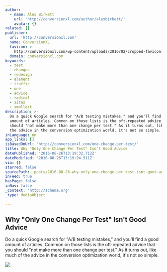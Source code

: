 ```yaml
---
author:
  - name: Alex Birkett
    url: 'http://conversionxl.com/author/alexbirkett/'
    avatar: {}
related: []
publisher:
  url: 'http://conversionxl.com'
  name: ConversionXL
  favicon: >-
    http://conversionxl.com/wp-content/uploads/2016/02/cropped-favicon-192x192.png
  domain: conversionxl.com
keywords:
  - test
  - changes
  - redesign
  - element
  - traffic
  - one
  - advice
  - radical
  - sites
  - smallest
description: >-
  Do a quick Google search for "A/B testing mistakes," and you'll find a good
  amount of articles. Common on those lists is the oft-repeated advice that you
  should "not make more than one change per test." As it turns out, like much of
  the advice in the conversion optimization world, it's not so simple.
inLanguage: en
app_links: []
isBasedOnUrl: 'http://conversionxl.com/one-change-per-test/'
title: Why "Only One Change Per Test" Isn't Good Advice
datePublished: '2016-08-26T13:19:32.712Z'
dateModified: '2016-08-26T13:19:24.511Z'
via: {}
starred: false
sourcePath: _posts/2016-08-26-why-only-one-change-per-test-isnt-good-advice.md
inFeed: true
hasPage: false
inNav: false
_context: 'http://schema.org'
_type: MediaObject

---
```

<article style=""><h1>Why "Only One Change Per Test" Isn't Good Advice</h1><p>Do a quick Google search for "A/B testing mistakes," and you'll find a good amount of articles. Common on those lists is the oft-repeated advice that you should "not make more than one change per test." As it turns out, like much of the advice in the conversion optimization world, it's not so simple.</p><img src="http://conversionxl.com/wp-content/uploads/2016/08/one-change-cover-1.jpeg" /></article>